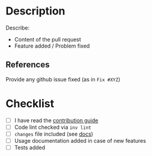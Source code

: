 # Description

Describe:

* Content of the pull request
* Feature added / Problem fixed

## References

Provide any github issue fixed (as in ``Fix #XYZ``)

# Checklist

* [ ] I have read the [contribution guide](https://nephila-app.readthedocs.io/en/latest/contributing.html)
* [ ] Code lint checked via `inv lint`
* [ ] ``changes`` file included (see [docs](https://nephila-app.readthedocs.io/en/latest/contributing.html#pull-request-guidelines))
* [ ] Usage documentation added in case of new features
* [ ] Tests added
